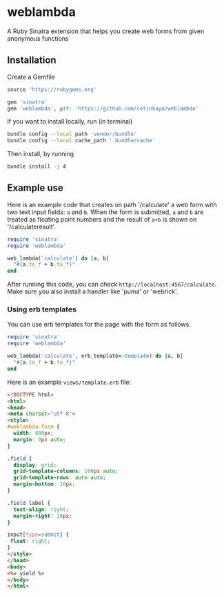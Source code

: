 # weblambda
A Ruby Sinatra extension that helps you create web forms from given anonymous functions


## Installation

Create a Gemfile

```ruby
source 'https://rubygems.org'

gem 'sinatra'
gem 'weblambda', git: 'https://github.com/cetinkaya/weblambda'
```

If you want to install locally, run (in terminal)

```sh
bundle config --local path 'vendor/bundle'
bundle config --local cache_path '.bundle/cache'
```

Then install, by running

```sh
bundle install -j 4
```

## Example use

Here is an example code that creates on path '/calculate' a web form with two text input fields: `a` and `b`. When the form is submitted, `a` and `b` are treated as floating point numbers and the result of `a+b` is shown on '/calculateresult'.

```ruby
require 'sinatra'
require 'weblambda'

web_lambda('calculate') do |a, b|
  "#{a.to_f + b.to_f}"
end
```

After running this code, you can check `http://localhost:4567/calculate`. Make sure you also install a handler like 'puma' or 'webrick'. 

### Using erb templates

You can use erb templates for the page with the form as follows.

```ruby
require 'sinatra'
require 'weblambda'

web_lambda('calculate', erb_template=:template) do |a, b|
  "#{a.to_f + b.to_f}"
end
```

Here is an example `views/template.erb` file:

```html
<!DOCTYPE html>
<html>
<head>
<meta charset="utf-8">
<style>
#weblambda-form {
  width: 800px;
  margin: 0px auto;
}

.field {
  display: grid;
  grid-template-columns: 100px auto;
  grid-template-rows: auto auto;
  margin-bottom: 10px;
}

.field label {
  text-align: right;
  margin-right: 10px;
}

input[type=submit] {
 float: right;
}
</style>
</head>
<body>
<%= yield %>
</body>
</html>
```
